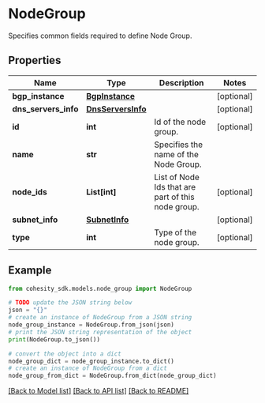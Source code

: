 # NodeGroup

Specifies common fields required to define Node Group.

## Properties

Name | Type | Description | Notes
------------ | ------------- | ------------- | -------------
**bgp_instance** | [**BgpInstance**](BgpInstance.md) |  | [optional] 
**dns_servers_info** | [**DnsServersInfo**](DnsServersInfo.md) |  | [optional] 
**id** | **int** | Id of the node group. | [optional] 
**name** | **str** | Specifies the name of the Node Group. | 
**node_ids** | **List[int]** | List of Node Ids that are part of this node group. | [optional] 
**subnet_info** | [**SubnetInfo**](SubnetInfo.md) |  | [optional] 
**type** | **int** | Type of the node group. | [optional] 

## Example

```python
from cohesity_sdk.models.node_group import NodeGroup

# TODO update the JSON string below
json = "{}"
# create an instance of NodeGroup from a JSON string
node_group_instance = NodeGroup.from_json(json)
# print the JSON string representation of the object
print(NodeGroup.to_json())

# convert the object into a dict
node_group_dict = node_group_instance.to_dict()
# create an instance of NodeGroup from a dict
node_group_from_dict = NodeGroup.from_dict(node_group_dict)
```
[[Back to Model list]](../README.md#documentation-for-models) [[Back to API list]](../README.md#documentation-for-api-endpoints) [[Back to README]](../README.md)


